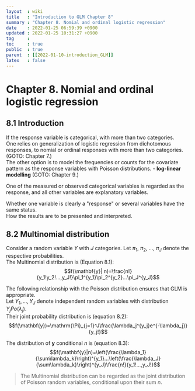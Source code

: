 ```yaml
---
layout  : wiki
title   : "Introduction to GLM Chapter 8"
summary : "Chapter 8. Nomial and ordinal logistic regression"
date    : 2022-01-25 06:59:39 +0900
updated : 2022-01-25 10:31:27 +0900
tag     : 
toc     : true
public  : true
parent  : [[2022-01-10-introduction_GLM]]
latex   : false
---
```


 # Chapter 8. Nomial and ordinal logistic regression

## 8.1 Introduction

If the response variable is categorical, with more than two categories.  
One relies on generalization of logistic regression from dichotomous responses, to nomial or ordinal responses with more than two categories. (GOTO: Chapter 7.)  
The other option is to model the frequencies or counts for the covariate pattern as the response variables with Poisson distributions. - **log-linear modelling** (GOTO: Chapter 9.)  

One of the measured or observed categorical variables is regarded as the response, and all other variables are explanatory variables.  

Whether one variable is clearly a "response" or several variables have the same status.  
How the results are to be presented and interpreted.

## 8.2 Multinomial distribution

Consider a random variable $Y$ with $J$ categories. Let $\pi_1$, $\pi_2$, ..., $\pi_J$ denote the respective probabilities.  
The Multinomial distribution is (Equation 8.1):  
$$f(\mathbf{y}| n)=\frac{n!}{y_1!y_2!...,y_J!}\pi_1^{y_1}\pi_2^{y_2}...\pi_J^{y_J}$$

The following relationship with the Poisson distribution ensures that GLM is appropriate.  
Let $Y_1,...,Y_J$ denote independent random variables with distribution $Y_j\tilde Po(\lambda_j)$.  
Their joint probability distribution is (equation 8.2):  
$$f(\mathbf{y})=\mathrm{\Pi}_{j=1}^J\frac{\lambda_j^{y_j}e^{-\lambda_j}}{y_j!}$$

The distribution of $\mathbf{y}$ conditional $n$ is (equation 8.3):  
$$f(\mathbf{y}|n)=\left(\frac{\lambda_1}{\sum\lambda_k}\right)^{y_1}...\left(\frac{\lambda_J}{\sum\lambda_k}\right)^{y_J}\frac{n!}{y_1!...,y_J!}$$

> The Multinomial distribution can be regarded as the joint distribution of Poisson random variables, conditional upon their sum $n$.
